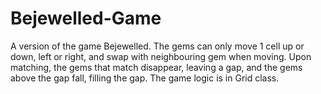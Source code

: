 # Bejewelled-Game
A version of the game Bejewelled.
The gems can only move 1 cell up or down, left or right, and swap with neighbouring gem when moving. Upon matching, the gems that match disappear, leaving a gap, and the gems above the gap fall, filling the gap.
The game logic is in Grid class.
